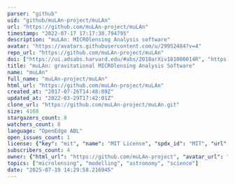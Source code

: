 ```yaml
---
parser: "github"
uid: "github/muLAn-project/muLAn"
url: "https://github.com/muLAn-project/muLAn"
timestamp: "2022-07-17 17:17:38.794795"
description: "muLAn: MICROlensing Analysis software"
avatar: "https://avatars.githubusercontent.com/u/29952484?v=4"
repo_url: "https://github.com/muLAn-project/muLAn"
doi: ["https://ui.adsabs.harvard.edu/#abs/2018arXiv181000014R", "https://ui.adsabs.harvard.edu/abs/2018ascl.soft11012R/abstract"]
title: "muLAn: gravitational MICROlensing Analysis Software"
name: "muLAn"
full_name: "muLAn-project/muLAn"
html_url: "https://github.com/muLAn-project/muLAn"
created_at: "2017-07-26T14:48:09Z"
updated_at: "2022-03-29T17:42:01Z"
clone_url: "https://github.com/muLAn-project/muLAn.git"
size: 4168
stargazers_count: 8
watchers_count: 8
language: "OpenEdge ABL"
open_issues_count: 1
license: {"key": "mit", "name": "MIT License", "spdx_id": "MIT", "url": "https://api.github.com/licenses/mit", "node_id": "MDc6TGljZW5zZTEz"}
subscribers_count: 4
owner: {"html_url": "https://github.com/muLAn-project", "avatar_url": "https://avatars.githubusercontent.com/u/29952484?v=4", "login": "muLAn-project", "type": "Organization"}
topics: ["microlensing", "modelling", "astronomy", "science"]
date: "2025-07-19 14:29:58.216945"
---
```

